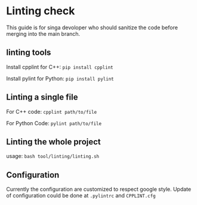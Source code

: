 <!--
    Licensed to the Apache Software Foundation (ASF) under one
    or more contributor license agreements.  See the NOTICE file
    distributed with this work for additional information
    regarding copyright ownership.  The ASF licenses this file
    to you under the Apache License, Version 2.0 (the
    "License"); you may not use this file except in compliance
    with the License.  You may obtain a copy of the License at

      http://www.apache.org/licenses/LICENSE-2.0

    Unless required by applicable law or agreed to in writing,
    software distributed under the License is distributed on an
    "AS IS" BASIS, WITHOUT WARRANTIES OR CONDITIONS OF ANY
    KIND, either express or implied.  See the License for the
    specific language governing permissions and limitations
    under the License.
-->

# Linting check

This guide is for singa devoloper who should sanitize the code
before merging into the main branch.

## linting tools

Install cpplint for C++:
`pip install cpplint`

Install pylint for Python:
`pip install pylint`

## Linting a single file

For C++ code:
`cpplint path/to/file`

For Python Code:
`pylint path/to/file`

## Linting the whole project

usage: `bash tool/linting/linting.sh`

## Configuration
Currently the configuration are customized to respect google style.
Update of configuration could be done at `.pylintrc` and `CPPLINT.cfg`
